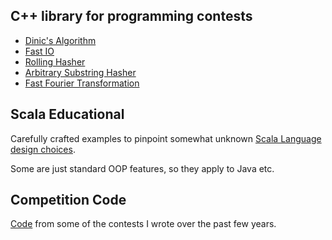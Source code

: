 ## C++ library for programming contests

- [Dinic's Algorithm](code_library/dinic.cpp)
- [Fast IO](code_library/parser.cpp)
- [Rolling Hasher](code_library/rolling_hasher.cpp)
- [Arbitrary Substring Hasher](code_library/hasher.cpp)
- [Fast Fourier Transformation](code_library/fft.cpp)

## Scala Educational

Carefully crafted examples to pinpoint somewhat unknown [Scala Language design choices](scala/binding_examples).

Some are just standard OOP features, so they apply to Java etc.

## Competition Code

[Code](problems) from some of the contests I wrote over the past few years.

